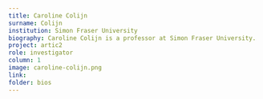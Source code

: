 ```yaml
---
title: Caroline Colijn
surname: Colijn
institution: Simon Fraser University
biography: Caroline Colijn is a professor at Simon Fraser University.
project: artic2
role: investigator
column: 1
image: caroline-colijn.png
link: 
folder: bios
---
```

